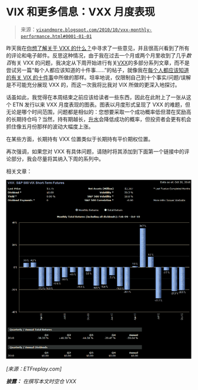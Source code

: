 <!--yml

类别：未分类

日期：2024 年 05 月 18 日 17:00:36

-->

# VIX 和更多信息：VXX 月度表现

> 来源：[`vixandmore.blogspot.com/2010/10/vxx-monthly-performance.html#0001-01-01`](http://vixandmore.blogspot.com/2010/10/vxx-monthly-performance.html#0001-01-01)

昨天我在[你想了解关于 VXX 的什么？](http://vixandmore.blogspot.com/2010/10/what-do-you-want-to-know-about-vxx.html)中寻求了一些意见，并且很高兴看到了所有的评论和电子邮件。反思这种情况，由于我在过去一个月或两个月里收到了几乎*数百*有关 VXX 的问题，我决定从下周开始进行有关[VXX](http://vixandmore.blogspot.com/search/label/VXX)的多部分系列文章，而不是尝试另一篇“每个人都应该知道的十件事……”的帖子，就像我在[每个人都应该知道的有关 VIX 的十件事](http://vixandmore.blogspot.com/2008/04/ten-things-everyone-should-know-about.html)中所做的那样。坦率地说，仅限制自己到十个事实/问题/误解是不可能充分展现 VXX 的，而这一次我将比我对 VIX 所做的更深入地探讨。

话虽如此，我觉得在本周结束之前应该给读者一些东西，因此在此附上了一张从这个 ETN 发行以来 VXX 月度表现的图表。图表以月度形式呈现了 VXX 的难题，但无论是哪个时间范围，问题都是相似的：您想要采取一个成功概率低但潜在奖励高的长期持仓吗？当然，持有期越长，[升水](http://vixandmore.blogspot.com/search/label/contango)会降低成功的概率，但投资者会更有机会抓住像五月份那样的波动大幅度上涨。

在某些方面，长期持有 VXX 位置类似于长期持有平价期权位置。

再次强调，如果您对 VXX 有具体问题，请随时将其添加到下面第一个链接中的评论部分，我会尽量将其纳入下周的系列中。

相关文章：

![](img/f856825a9f826272305950de684c9221.png)

*[来源：ETFreplay.com]*

***披露：*** *在撰写本文时空仓 VXX*
